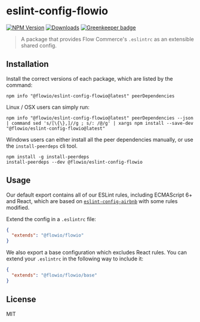# eslint-config-flowio

[![NPM Version][npm-image]][npm-url]
[![Downloads][downloads-image]][downloads-url]
[![Greenkeeper badge][greenkeeper-image]][greenkeeper-url]

> A package that provides Flow Commerce's `.eslintrc` as an extensible shared config.

## Installation

Install the correct versions of each package, which are listed by the command:

```
npm info "@flowio/eslint-config-flowio@latest" peerDependencies
```

Linux / OSX users can simply run:

```
npm info "@flowio/eslint-config-flowio@latest" peerDependencies --json | command sed 's/[\{\},]//g ; s/: /@/g' | xargs npm install --save-dev "@flowio/eslint-config-flowio@latest"
```

Windows users can either install all the peer dependencies manually, or use the `install-peerdeps` cli tool.

```
npm install -g install-peerdeps
install-peerdeps --dev @flowio/eslint-config-flowio
```

## Usage

Our default export contains all of our ESLint rules, including ECMAScript 6+ and React, which are based on [`eslint-config-airbnb`](https://github.com/airbnb/javascript/tree/master/packages/eslint-config-airbnb) with some rules modified.

Extend the config in a `.eslintrc` file:

```json
{
  "extends": "@flowio/flowio"
}
```

We also export a base configuration which excludes React rules. You can extend
your `.eslintrc` in the following way to include it:

```json
{
  "extends": "@flowio/flowio/base"
}
```

## License

MIT

[npm-image]: https://img.shields.io/npm/v/@flowio/eslint-config-flowio.svg
[npm-url]: https://www.npmjs.com/package/@flowio/eslint-config-flowio
[downloads-image]: https://img.shields.io/npm/dm/eslint-config-flowio.svg
[downloads-url]: https://www.npmjs.com/package/@flowio/eslint-config-flowio
[greenkeeper-image]: https://badges.greenkeeper.io/flowcommerce/eslint-config-flowio.svg
[greenkeeper-url]: https://greenkeeper.io/
